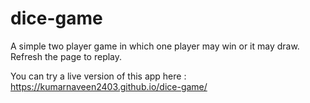 # dice-game
A simple two player game in which one player may win or it may draw. Refresh the page to replay.

You can try a live version of this app here : https://kumarnaveen2403.github.io/dice-game/
